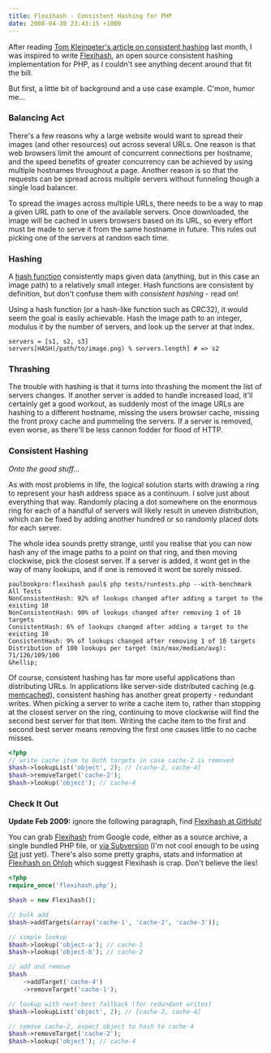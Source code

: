 ```yaml
---
title: Flexihash - Consistent Hashing for PHP
date: 2008-04-30 23:43:15 +1000
---
```

<p>After reading <a href="http://www.spiteful.com/2008/03/17/programmers-toolbox-part-3-consistent-hashing/" title="Programmer&#039;s Toolbox Part 3: Consistent Hashing">Tom Kleinpeter&#039;s article on consistent hashing</a> last month, I was inspired to write <a href="http://code.google.com/p/flexihash/" title="flexihash - Google Code">Flexihash</a>, an open source consistent hashing implementation for PHP, as I couldn&#039;t see anything decent around that fit the bill.</p>

<p>But first, a little bit of background and a use case example.  C&#039;mon, humor me&hellip;</p>

<h3>Balancing Act</h3>

<p>There&#039;s a few reasons why a large website would want to spread their images (and other resources) out across several URLs.  One reason is that web browsers limit the amount of concurrent connections per hostname, and the speed benefits of greater concurrency can be achieved by using multiple hostnames throughout a page.  Another reason is so that the requests can be spread across multiple servers without funneling though a single load balancer.</p>

<p>To spread the images across multiple URLs, there needs to be a way to map a given URL path to one of the available servers.  Once downloaded, the image will be cached in users browsers based on its URL, so every effort must be made to serve it from the same hostname in future.  This rules out picking one of the servers at random each time.</p>

<h3>Hashing</h3>

<p>A <a href="http://en.wikipedia.org/wiki/Hash_function" title="Hash function - Wikipedia">hash function</a> consistently maps given data (anything, but in this case an image path) to a relatively small integer.  Hash functions are consistent by definition, but don&#039;t confuse them with <em>consistent hashing</em> - read on!</p>

<p>Using a hash function (or a hash-like function such as CRC32), it would seem the goal is easily achievable.  Hash the image path to an integer, modulus it by the number of servers, and look up the server at that index.</p>

```text
servers = [s1, s2, s3]
servers[HASH(/path/to/image.png) % servers.length] # => s2
```

<h3>Thrashing</h3>

<p>The trouble with hashing is that it turns into thrashing the moment the list of servers changes.  If another server is added to handle increased load, it&#039;ll certainly get a good workout, as suddenly most of the image URLs are hashing to a different hostname, missing the users browser cache, missing the front proxy cache and pummeling the servers.  If a server is removed, even worse, as there&#039;ll be less cannon fodder for flood of HTTP.</p>

<h3>Consistent Hashing</h3>

<p><em>Onto the good stuff&hellip;</em></p>

<p>As with most problems in life, the logical solution starts with drawing a ring to represent your hash address space as a continuum.  I solve just about everything that way.  Randomly placing a dot somewhere on the enormous ring for each of a handful of servers will likely result in uneven distribution, which can be fixed by adding another hundred or so randomly placed dots for each server.</p>

<p>The whole idea sounds pretty strange, until you realise that you can now hash any of the image paths to a point on that ring, and then moving clockwise, pick the closest server.  If a server is added, it wont get in the way of many lookups, and if one is removed it wont be sorely missed.</p>

```text
paulbookpro:flexihash paul$ php tests/runtests.php --with-benchmark
All Tests
NonConsistentHash: 92% of lookups changed after adding a target to the existing 10
NonConsistentHash: 90% of lookups changed after removing 1 of 10 targets
ConsistentHash: 6% of lookups changed after adding a target to the existing 10
ConsistentHash: 9% of lookups changed after removing 1 of 10 targets
Distribution of 100 lookups per target (min/max/median/avg): 71/126/109/100
&hellip;
```

<p>Of course, consistent hashing has far more useful applications than distributing URLs. In applications like server-side distributed caching (e.g. <a href="http://www.danga.com/memcached/" title="memcached: a distributed memory object caching system">memcached</a>), consistent hashing has another great property - redundant writes.  When picking a server to write a cache item to, rather than stopping at the closest server on the ring, continuing to move clockwise will find the second best server for that item.  Writing the cache item to the first and second best server means removing the first one causes little to no cache misses.</p>

```php
<?php
// write cache item to both targets in case cache-2 is removed
$hash->lookupList('object', 2); // [cache-2, cache-4]
$hash->removeTarget('cache-2');
$hash->lookup('object'); // cache-4
```

<h3>Check It Out</h3>

<p><strong>Update Feb 2009:</strong> ignore the following paragraph, find <a href="http://github.com/pda/flexihash">Flexihash at GitHub!</a></p>

<p>You can grab <a href="http://code.google.com/p/flexihash/" title="flexihash - Google Code">Flexihash</a> from Google code, either as a source archive, a single bundled PHP file, or <a href="http://code.google.com/p/flexihash/source/browse/trunk">via Subversion</a> (I&#039;m not cool enough to be using <a href="http://git.or.cz/" title="Git – Fast Version Control System">Git</a> just yet).  There&#039;s also some pretty graphs, stats and information at <a href="http://www.ohloh.net/projects/flexihash" title="Flexihash - Ohloh">Flexihash on Ohloh</a> which suggest Flexihash is crap. Don&#039;t believe the lies!</p>

```php
<?php
require_once('flexihash.php');

$hash = new Flexihash();

// bulk add
$hash->addTargets(array('cache-1', 'cache-2', 'cache-3'));

// simple lookup
$hash->lookup('object-a'); // cache-1
$hash->lookup('object-b'); // cache-2

// add and remove
$hash
	->addTarget('cache-4')
	->removeTarget('cache-1');

// lookup with next-best fallback (for redundant writes)
$hash->lookupList('object', 2); // [cache-2, cache-4]

// remove cache-2, expect object to hash to cache-4
$hash->removeTarget('cache-2');
$hash->lookup('object'); // cache-4
```
